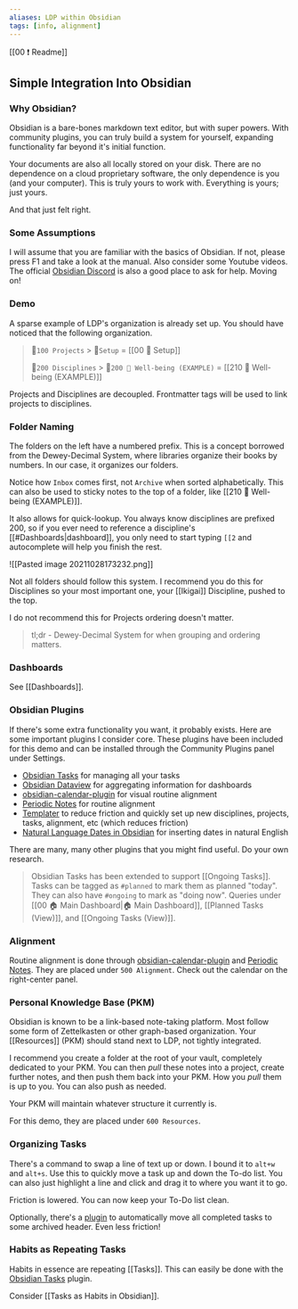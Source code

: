 ```yaml
---
aliases: LDP within Obsidian
tags: [info, alignment]
---
```

[[00 ❗ Readme]]
## Simple Integration Into Obsidian
### Why Obsidian?
Obsidian is a bare-bones markdown text editor, but with super powers. With community plugins, you can truly build a system for yourself, expanding functionality far beyond it's initial function.

Your documents are also all locally stored on your disk. There are no dependence on a cloud proprietary software, the only dependence is you (and your computer). This is truly yours to work with. Everything is yours; just yours.

And that just felt right.

### Some Assumptions
I will assume that you are familiar with the basics of Obsidian. If not, please press F1 and take a look at the manual. Also consider some Youtube videos. The official [Obsidian Discord](https://discord.gg/xSaj5Cc5GZ) is also a good place to ask for help. Moving on!

### Demo
A sparse example of LDP's organization is already set up. You should have noticed that the following organization.

>  📁`100 Projects` > 📁`Setup` = [[00 🧰 Setup]]
> 
> 📁`200 Disciplines` > 📁`200 🎀 Well-being (EXAMPLE)` = [[210 🎀 Well-being (EXAMPLE)]]

Projects and Disciplines are decoupled. Frontmatter tags will be used to link projects to disciplines.

### Folder Naming
The folders on the left have a numbered prefix. This is a concept borrowed from the Dewey-Decimal System, where libraries organize their books by numbers. In our case, it organizes our folders. 

Notice how `Inbox` comes first, not `Archive` when sorted alphabetically. This can also be used to sticky notes to the top of a folder, like [[210 🎀 Well-being (EXAMPLE)]].

It also allows for quick-lookup. You always know disciplines are prefixed 200, so if you ever need to reference a discipline's [[#Dashboards|dashboard]], you only need to start typing `[[2` and autocomplete will help you finish the rest.

![[Pasted image 20211028173232.png]]

Not all folders should follow this system. I recommend you do this for Disciplines so your most important one, your [[Ikigai]] Discipline, pushed to the top. 

I do not recommend this for Projects ordering doesn't matter.

> tl;dr - Dewey-Decimal System for when grouping and ordering matters.

### Dashboards
See [[Dashboards]].

### Obsidian Plugins
If there's some extra functionality you want, it probably exists. Here are some important plugins I consider core. These plugins have been included for this demo and can be installed through the Community Plugins panel under Settings.
- [Obsidian Tasks](https://github.com/schemar/obsidian-tasks) for managing all your tasks
- [Obsidian Dataview](https://github.com/blacksmithgu/obsidian-dataview) for aggregating information for dashboards
- [obsidian-calendar-plugin](https://github.com/liamcain/obsidian-calendar-plugin) for visual routine alignment
- [Periodic Notes](https://github.com/liamcain/obsidian-periodic-notes) for routine alignment
- [Templater](https://github.com/SilentVoid13/Templater) to reduce friction and quickly set up new disciplines, projects, tasks, alignment, etc (which reduces friction)
- [Natural Language Dates in Obsidian](https://github.com/argenos/nldates-obsidian) for inserting dates in natural English

There are many, many other plugins that you might find useful. Do your own research.

> Obsidian Tasks has been extended to support [[Ongoing Tasks]]. Tasks can be tagged as `#planned` to mark them as planned "today". They can also have `#ongoing` to mark as "doing now". Queries under [[00 🏠 Main Dashboard|🏠 Main Dashboard]], [[Planned Tasks (View)]], and [[Ongoing Tasks (View)]].

### Alignment
Routine alignment is done through [obsidian-calendar-plugin](https://github.com/liamcain/obsidian-calendar-plugin) and [Periodic Notes](https://github.com/liamcain/obsidian-periodic-notes). They are placed under `500 Alignment`. Check out the calendar on the right-center panel.

### Personal Knowledge Base (PKM)
Obsidian is known to be a link-based note-taking platform. Most follow some form of Zettelkasten or other graph-based organization. Your [[Resources]] (PKM) should stand next to LDP, not tightly integrated.

I recommend you create a folder at the root of your vault, completely dedicated to your PKM. You can then *pull* these notes into a project, create further notes, and then push them back into your PKM. How you *pull* them is up to you. You can also push as needed.

Your PKM will maintain whatever structure it currently is.

For this demo, they are placed under `600 Resources`.

### Organizing Tasks
There's a command to swap a line of text up or down. I bound it to `alt+w` and `alt+s`. Use this to quickly move a task up and down the To-do list. You can also just highlight a line and click and drag it to where you want it to go. 

Friction is lowered. You can now keep your To-Do list clean. 

Optionally, there's a [plugin](https://github.com/ivan-lednev/obsidian-task-archiver) to automatically move all completed tasks to some archived header. Even less friction!

### Habits as Repeating Tasks
Habits in essence are repeating [[Tasks]]. This can easily be done with the [Obsidian Tasks](https://github.com/schemar/obsidian-tasks) plugin.

Consider [[Tasks as Habits in Obsidian]].